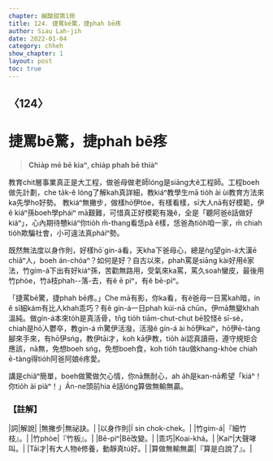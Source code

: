 ```yaml
---
chapter: 鹹酸甜第1冊
title: 124. 捷罵bē驚，捷phah bē疼
author: Siau Lah-jih
date: 2022-01-04
category: chheh
show_chapter: 1
layout: post
toc: true
---
```

  
## 〈124〉
# 捷罵bē驚，捷phah bē疼
>**Chia̍p mē bē kiaⁿ, chia̍p phah bē thiàⁿ**

教育chit層事業真正是大工程，做爸母做老師lóng是siāng大ê工程師。工程boeh做先計劃，che ta̍k-ê lóng了解kah真詳細，教kiáⁿ教學生mā tio̍h ài ùi教育方法來ka先學ho͘好勢。
教kiáⁿ無撇步，做樣hō͘伊tòe，有樣看樣，sī大人nā有好模範，伊ê kiáⁿ孫boeh學pháiⁿ mā艱難，可惜真正好模範有幾ê，全是「聽阿爸ê話做好kiáⁿ」，心內期待戇kiáⁿ你tio̍h m̄-thang看恁pâ ê樣，恁爸為tio̍h咱一家，m̄ chiah tio̍h欺騙社會，小可違法真pháiⁿ勢。

既然無法度以身作則，好樣hō͘ gín-á看，天kha下爸母心，總是ǹg望gín-á大漢ē chiâⁿ人，boeh án-chóaⁿ？如何是好？自古以來，phah罵是siāng kài好用ê家法，竹gím-á下出有好kiáⁿ孫，苦勸無路用，受氣來ka罵，罵久soah蠻皮，最後用竹phòe，竹á枝phah--落-去，有ê ē pìⁿ，有ê bē-pìⁿ。

「捷罵bē驚，捷phah bē疼。」Che mā有影，你ka看，有ê爸母一日罵kah暗，in ê sī細kám有比人khah乖巧？有ê gín-á一日phah kúi-nā chūn，伊mā無變khah溫純。做gín-á本來to̍h是真活骨，tn̄g tio̍h tiām-chut-chut bē狡怪ê sī-sè，chiah是hō͘人鬱卒，教gín-á m̄驚伊活潑，活潑ê gín-á ài hō͘伊kaiⁿ，hō͘伊ē-tàng腳來手來，有hō͘伊sńg，教伊tāi才，koh kā伊教，tio̍h ài認真讀冊，遵守規矩合應該，nā無，免想boeh sńg，免想boeh食，koh tio̍h tàu做khang-khòe chiah ē-tàng得tio̍h阿爸阿娘ê疼愛。

講是chiâⁿ簡單，boeh做驚做欠心情，你nā無耐心，ah a̍h是kan-nā希望「kiáⁿ！你tio̍h ài piàⁿ！」Án-ne頭前hia ê話lóng算做無輸無贏。

### 【註解】

|詞|解說|
|無撇步|無祕訣。|
|以身作則|Í sin chok-chek。|
|竹gím-á|『細竹枝』。|
|竹phòe|『竹板』。|
|Bē-pìⁿ|Bē改變。|
|乖巧|Koai-khá。|
|Kaiⁿ|大聲哮叫。|
|Tāi才|有大人物ê修養，動靜真tú好。|
|算做無輸無贏|『算是白說了』。|
